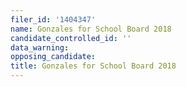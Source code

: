 ```yaml
---
filer_id: '1404347'
name: Gonzales for School Board 2018
candidate_controlled_id: ''
data_warning: 
opposing_candidate: 
title: Gonzales for School Board 2018
---
```

